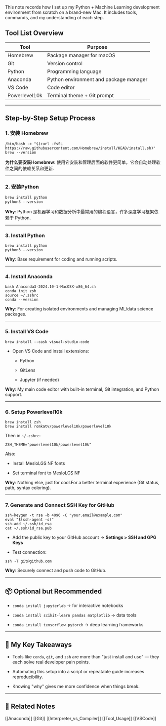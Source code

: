 This note records how I set up my Python + Machine Learning development environment from scratch on a brand-new Mac.
It includes tools, commands, and my understanding of each step.

## Tool List Overview

| Tool          | Purpose                                |
| ------------- | -------------------------------------- |
| Homebrew      | Package manager for macOS              |
| Git           | Version control                        |
| Python        | Programming language                   |
| Anaconda      | Python environment and package manager |
| VS Code       | Code editor                            |
| Powerlevel10k | Terminal theme + Git prompt            |

---

## Step-by-Step Setup Process

### 1. 安装 Homebrew

```
/bin/bash -c "$(curl -fsSL https://raw.githubusercontent.com/Homebrew/install/HEAD/install.sh)"
brew --version
```

**为什么要安装Homebrew**: 使用它安装和管理后面的软件更简单，它会自动处理软件之间的依赖关系和更新.

---

### 2. 安装Python

```
brew install python
python3 --version
```

**Why**: Python 是机器学习和数据分析中最常用的编程语言，许多深度学习框架依赖于 Python.

---

### 3. Install Python

```
brew install python
python3 --version
```

**Why**: Base requirement for coding and running scripts.

---

### 4. Install Anaconda

```
bash Anaconda3-2024.10-1-MacOSX-x86_64.sh
conda init zsh
source ~/.zshrc
conda --version
```

**Why**: For creating isolated environments and managing ML/data science packages.

---

### 5. Install VS Code

```
brew install --cask visual-studio-code
```

- Open VS Code and install extensions:
    
    - Python
        
    - GitLens
        
    - Jupyter (if needed)
        

**Why**: My main code editor with built-in terminal, Git integration, and Python support.

---

### 6. Setup Powerlevel10k

```
brew install zsh
brew install romkatv/powerlevel10k/powerlevel10k
```

Then in `~/.zshrc`:

```
ZSH_THEME="powerlevel10k/powerlevel10k"
```

Also:

- Install MesloLGS NF fonts
    
- Set terminal font to MesloLGS NF
    

**Why**: Nothing else, just for cool.For a better terminal experience (Git status, path, syntax coloring).

---

### 7. Generate and Connect SSH Key for GitHub

```
ssh-keygen -t rsa -b 4096 -C "your.email@example.com"
eval "$(ssh-agent -s)"
ssh-add ~/.ssh/id_rsa
cat ~/.ssh/id_rsa.pub
```

- Add the public key to your GitHub account → **Settings > SSH and GPG Keys**
    
- Test connection:
    

```
ssh -T git@github.com
```

**Why**: Securely connect and push code to GitHub.

---

## 📦 Optional but Recommended

- `conda install jupyterlab` → for interactive notebooks
    
- `conda install scikit-learn pandas matplotlib` → data tools
    
- `conda install tensorflow pytorch` → deep learning frameworks
    

---

## 🧠 My Key Takeaways

- Tools like `conda`, `git`, and `zsh` are more than "just install and use" — they each solve real developer pain points.
    
- Automating this setup into a script or repeatable guide increases reproducibility.
    
- Knowing "why" gives me more confidence when things break.
    

---

## 🔗 Related Notes

[[Anaconda]] [[Git]] [[Interpreter_vs_Compiler]] [[Tool_Usage]] [[VSCode]]